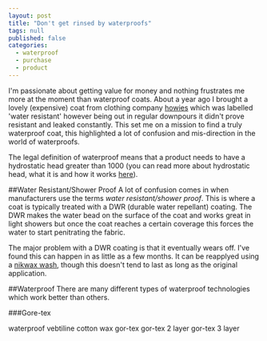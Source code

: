 ```yaml
---
layout: post
title: "Don't get rinsed by waterproofs"
tags: null
published: false
categories: 
  - waterproof
  - purchase
  - product
---
```


I'm passionate about getting value for money and nothing frustrates me more at the moment than waterproof coats. About a year ago I brought a lovely (expensive) coat from clothing company [howies](http://howies.co.uk) which was labelled 'water resistant' however being out in regular downpours it didn't prove resistant and leaked constantly. This set me on a mission to find a truly waterproof coat, this highlighted a lot of confusion and mis-direction in the world of waterproofs.

The legal definition of waterproof means that a product needs to have a hydrostatic head greater than 1000 (you can read more about hydrostatic head, what it is and how it works [here](http://www.gearweare.com/guides/camping-guides/what-does-hydrostatic-head-mean/#sthash.8ukdhHJw.dpbs)).

##Water Resistant/Shower Proof
A lot of confusion comes in when manufacturers use the terms _water resistant/shower proof_. This is where a coat is typically treated with a DWR (durable water repellant) coating. The DWR makes the  water bead on the surface of the coat and works great in light showers but once the coat reaches a certain coverage this forces the water to start penitrating the fabric.

The major problem with a DWR coating is that it eventually wears off. I've found this can happen in as little as a few months. It can be reapplyed using a [nikwax wash](http://www.amazon.co.uk/gp/product/B000Q6DKQO/ref=as_li_tl?ie=UTF8&camp=1634&creative=19450&creativeASIN=B000Q6DKQO&linkCode=as2&tag=dtsn-21), though this doesn't tend to last as long as the original application.

##Waterproof
There are many different types of waterproof technologies which work better than others.

###Gore-tex

waterproof
vebtiline cotton
wax
gor-tex
gor-tex 2 layer
gor-tex 3 layer

